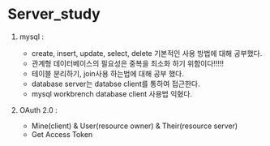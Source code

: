 # Server_study


1. mysql : 
   - create, insert, update, select, delete 기본적인 사용 방법에 대해 공부했다.
   - 관계형 데이터베이스의 필요성은 중복을 최소화 하기 위함이다!!!!!
   - 테이블 분리하기, join사용 하는법에 대해 공부 했다.
   - database server는 databse client를 통하여 접근한다.
   - mysql workbrench database client 사용법 익혔다.     


2. OAuth 2.0 :
   - Mine(client) & User(resource owner) & Their(resource server)
   - Get Access Token  
